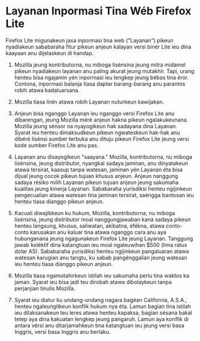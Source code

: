 # Layanan Inpormasi Tina Wéb Firefox Lite

Firefox Lite migunakeun jasa inpormasi tina web ("Layanan") pikeun nyadiakeun sababaraha fitur pikeun anjeun kalayan versi binér Lite ieu dina kaayaan anu dijelaskeun di handap. 

1. Mozilla jeung kontributorna, nu miboga lisénsina jeung mitra midamel pikeun nyadiakeun layanan anu paling akurat jeung mutakhir. Tapi, urang henteu bisa ngajamin yén inpormasi ieu lengkep jeung bébas tina éror. Contona, inpormasi balanja tiasa daptar barang-barang anu parantos robih atawa kadaluarsana. 

2. Mozilla tiasa lirén atawa robih Layanan nuturkeun kawijakan.

3. Anjeun bisa nganggo Layanan ieu nganggo versi Firefox Lite anu dibarengan, jeung Mozilla méré anjeun hakna pikeun ngalakukeunana. Mozilla jeung sénsor na nyayogikeun hak sadayana dina Layanan. Syarat ieu henteu dimaksudkeun pikeun ngwateskeun hak-hak anu dibéré lisénsi sumber terbuka anu dituju pikeun Firefox Lite jeung versi kode sumber Firefox Lite anu pas.

4. Layanan anu disayogikeun "saayana." Mozilla, kontributorna, nu miboga lisénsina, jeung distributor, nyangkal sadaya jaminan, anu dinyatakeun atawa tersirat, kaasup tanpa watesan, jaminan yén Layanan éta bisa dijual jeung cocok pikeun tujuan khusus anjeun. Anjeun nanggung sadaya résiko milih Layanan pikeun tujuan anjeun jeung sakumaha kualitas jeung kinerja Layanan. Sababaraha yurisdiksi henteu ngijinkeun pengecualian atawa watesan tina jaminan tersirat, saéngga bantosan ieu henteu tiasa dianggo pikeun anjeun.

5. Kacuali diwajibkeun ku hukum, Mozilla, kontributorna, nu miboga lisénsina, jeung distributor moal nanggungjawaban kana sadaya pikeun henteu langsung, khusus, saliwatan, akibatna, éfékna, atawa conto-conto karusakan anu kaluar tina atawa nganggo cara anu aya hubunganana jeung ngagunakeun Firefox Lite jeung Layanan. Tanggung jawab koléktif dina katangtuan ieu moal ngaleuwihan $500 (lima ratus dolar AS). Sababaraha yurisdiksi henteu ngijinkeun pangaluaran atawa watesan karugian anu tangtu, ku sabab pangénggalian jeung watesan ieu henteu tiasa dianggo pikeun anjeun.

6. Mozilla tiasa ngamutahirkeun istilah ieu sakumaha perlu tina waktos ka jaman. Syarat ieu bisa jadi teu dirobah atawa dibolaykeun tanpa perjanjian tinulis Mozilla.

7. Syarat ieu diatur ku undang-undang nagara bagéan California, A.S.A., henteu ngaleungitkeun konflik hukum nya éta. Lamun bagian tina istilah ieu dilaksanakeun teu leres atawa henteu kapaksa, bagian sésana bakal tetep aya dina kakuatan lengkep jeung pangaruh. Lamun aya konflik di antara vérsi anu ditarjamahkeun tina katangtuan ieu jeung versi basa Inggris, versi basa Inggris anu berlaku.

